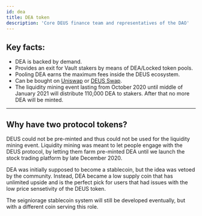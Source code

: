 ```yaml
---
id: dea
title: DEA token
description: 'Core DEUS finance team and representatives of the DAO' 
---
```

## Key facts:
- DEA is backed by demand.
- Provides an exit for Vault stakers by means of DEA/Locked token pools.
- Pooling DEA earns the maximum fees inside the DEUS ecosystem.
- Can be bought on [Uniswap](https://app.uniswap.org/#/swap?inputCurrency=0x3b62f3820e0b035cc4ad602dece6d796bc325325&outputCurrency=0x80ab141f324c3d6f2b18b030f1c4e95d4d658778) or [DEUS Swap](https://app.deus.finance/swap).
- The liquidity mining event lasting from October 2020 until middle of January 2021 will distribute 110,000 DEA to stakers. After that no more DEA will be minted. 

___

## Why have two protocol tokens?

DEUS could not be pre-minted and thus could not be used for the liquidity mining event. Liquidity mining was meant to let people engage with the DEUS protocol, by letting them farm pre-minted DEA until we launch the stock trading platform by late December 2020.

DEA was initially supposed to become a stablecoin, but the idea was vetoed by the community. Instead, DEA became a low supply coin that has unlimited upside and is the perfect pick for users that had issues with the low price sensetivity of the DEUS token. 

The seigniorage stablecoin system will still be developed eventually, but with a different coin serving this role. 

